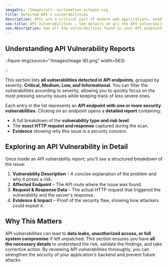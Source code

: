 ```yaml
---
imageSrc: /Images/uil--exclamation-octagon.svg
title: Detected API's vulnerabilities
description: APIs are a critical part of modern web applications, enabling communication between different services and components. However, they also introduce security risks if not properly secured. The <strong>Detected API Vulnerabilities</strong> section in Zerothreat provides a clear breakdown of all security issues found in API endpoints, helping you identify and fix potential threats before attackers exploit them.
seo.title: API Vulnerabilities – See details on all the API vulnerabilties found
seo.description: See all the vulnerabilties found in your API endpoints including broken authentication, injection risks, and data leaks with remediation steps.
---
```


## Understanding API Vulnerability Reports

::fiqure-img{source="/Images/image (6).png" width=563}


::

This section lists **all vulnerabilities detected in API endpoints**, grouped by severity: **Critical, Medium, Low, and Informational**. You can filter the vulnerabilities according to severity, allowing you to quickly focus on the most pressing security issues while keeping track of less severe ones.

Each entry in the list represents an **API endpoint with one or more security vulnerabilities**. Clicking on an endpoint opens a **detailed report** containing:

- A full breakdown of the **vulnerability type and risk level**.
- The **exact HTTP request and response** captured during the scan.
- **Evidence** showing why this issue is a security concern.

## Exploring an API Vulnerability in Detail

Once inside an API vulnerability report, you’ll see a structured breakdown of the issue:

1. **Vulnerability Description** – A concise explanation of the problem and why it poses a risk.
2. **Affected Endpoint** – The API route where the issue was found.
3. **Request & Response Data** – The actual HTTP request that triggered the vulnerability and the server's response.
4. **Evidence & Impact** – Proof of the security flaw, showing how attackers could exploit it.

## Why This Matters

API vulnerabilities can lead to **data leaks, unauthorized access, or full system compromise** if left unpatched. This section ensures you have **all the necessary details** to understand the risk, validate the findings, and take corrective action. By reviewing API vulnerabilities thoroughly, you can strengthen the security of your application's backend and prevent future attacks.
